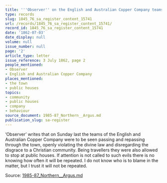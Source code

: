```yaml
---
title: '''Observer'' on the English and Australian Copper Company teams'
type: records
slug: 1845_76_sa_register_content_15741
url: /records/1845_76_sa_register_content_15741/
record_id: 1845_76_sa_register_content_15741
date: '1862-07-03'
date_display: null
volume: null
issue_number: null
page: '2'
article_type: letter
issue_reference: 3 July 1862, page 2
people_mentioned:
- Observer
- English and Australian Copper Company
places_mentioned:
- the town
- public houses
topics:
- community
- public houses
- company
- behaviour
source_document: 1985-87_Northern__Argus.md
publication_slug: sa-register
---
```


‘Observer’ writes that on Sunday last the teams of the English and Australian Copper Company were to be seen passing and repassing through the town, openly violating the divine law and disregarding the disgrace to a Christian community.  Being travellers they were also allowed to stop at public houses.  If attention is not called to such evils there is no knowing how often it will be repeated.  I do not know who is to blame in the matter, but I trust it will not be repeated.

Source: [1985-87_Northern__Argus.md](/downloads/markdown/1985-87_Northern__Argus.md)
